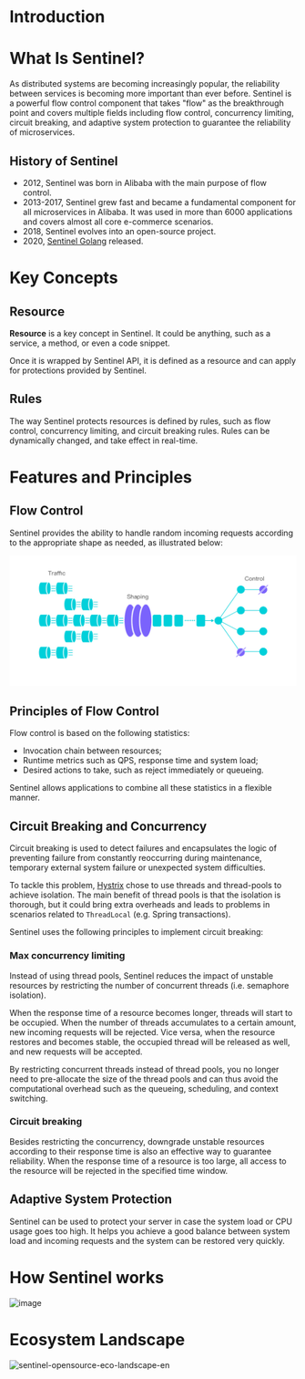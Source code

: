 # Introduction

# What Is Sentinel?

As distributed systems are becoming increasingly popular, the reliability between services is becoming more important than ever before. Sentinel is a powerful flow control component that takes "flow" as the breakthrough point and covers multiple fields including flow control, concurrency limiting, circuit breaking, and adaptive system protection to guarantee the reliability of microservices.

## History of Sentinel

* 2012, Sentinel was born in Alibaba with the main purpose of flow control.
* 2013-2017, Sentinel grew fast and became a fundamental component for all microservices in Alibaba. It was used in more than 6000 applications and covers almost all core e-commerce scenarios. 
* 2018, Sentinel evolves into an open-source project.
* 2020, [Sentinel Golang](https://github.com/alibaba/sentinel-golang) released.

# Key Concepts

## Resource

**Resource** is a key concept in Sentinel. It could be anything, such as a service, a method, or even a code snippet.

Once it is wrapped by Sentinel API, it is defined as a resource and can apply for protections provided by Sentinel.

## Rules

The way Sentinel protects resources is defined by rules, such as flow control, concurrency limiting, and circuit breaking rules. Rules can be dynamically changed, and take effect in real-time.

# Features and Principles

## Flow Control

Sentinel provides the ability to handle random incoming requests according to the appropriate shape as needed, as illustrated below:

![image](./img/sentinel-flow-overview-en.jpg)

## Principles of Flow Control

Flow control is based on the following statistics:

* Invocation chain between resources;
* Runtime metrics such as QPS, response time and system load;
* Desired actions to take, such as reject immediately or queueing.

Sentinel allows applications to combine all these statistics in a flexible manner. 

## Circuit Breaking and Concurrency

Circuit breaking is used to detect failures and encapsulates the logic of preventing failure from constantly reoccurring during maintenance, temporary external system failure or unexpected system difficulties. 

To tackle this problem, [Hystrix](https://github.com/Netflix/Hystrix/wiki#what-problem-does-hystrix-solve) chose to use threads and thread-pools to achieve isolation. The main benefit of thread pools is that the isolation is thorough, but it could bring extra overheads and leads to problems in scenarios related to `ThreadLocal` (e.g. Spring transactions).

Sentinel uses the following principles to implement circuit breaking:

### Max concurrency limiting

Instead of using thread pools, Sentinel reduces the impact of unstable resources by restricting the number of concurrent threads (i.e. semaphore isolation).

When the response time of a resource becomes longer, threads will start to be occupied. When the number of threads accumulates to a certain amount, new incoming requests will be rejected. Vice versa, when the resource restores and becomes stable, the occupied thread will be released as well, and new requests will be accepted. 

By restricting concurrent threads instead of thread pools, you no longer need to pre-allocate the size of the thread pools and can thus avoid the computational overhead such as the queueing, scheduling, and context switching.

### Circuit breaking

Besides restricting the concurrency, downgrade unstable resources according to their response time is also an effective way to guarantee reliability. When the response time of a resource is too large, all access to the resource will be rejected in the specified time window.

## Adaptive System Protection

Sentinel can be used to protect your server in case the system load or CPU usage goes too high. It helps you achieve a good balance between system load and incoming requests and the system can be restored very quickly.

# How Sentinel works

![image](https://user-images.githubusercontent.com/9434884/69955207-1e5d3c00-1538-11ea-9ab2-297efff32809.png)

# Ecosystem Landscape

![sentinel-opensource-eco-landscape-en](https://user-images.githubusercontent.com/9434884/78636450-ef3a4b00-78da-11ea-89ce-c7a2b58c2deb.png)